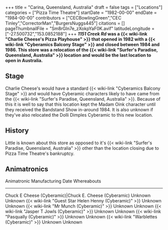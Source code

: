 +++
title = "Carina, Queensland, Australia"
draft = false
tags = ["Locations"]
categories = ["Pizza Time Theatre"]
startDate = "1982-00-00"
endDate = "1984-00-00"
contributors = ["CECBowlingGreen","CEC Tinley","CorrectorMan","BurgersNuggs445"]
citations = []
pageThumbnailFile = "Sm8rGln7e_zXokpYaF0K.avif"
latitudeLongitude = ["-27.500732","153.0852188"]
+++
***1151 Creek Rd* was a {{< wiki-link "Charlie Cheese's Pizza Playhouse" >}} that opened in 1982 with a {{< wiki-link "Cyberamics Balcony Stage" >}} and closed between 1984 and 1986.
This store was a relocation of the {{< wiki-link "Surfer's Paradise, Queensland, Australia" >}} location and would be the last location to open in Australia.**

## Stage

Charlie Cheese's would have a standard {{< wiki-link "Cyberamics Balcony Stage" >}} and would have Cyberamic characters likely to have came from the {{< wiki-link "Surfer's Paradise, Queensland, Australia" >}}. Because of this it is well to say that this location kept the Madam Oink character until they received the Bandstand Show in-around 1984.
It is also unknown if they've also relocated the Dolli Dimples Cyberamic to this new location.

## History

Little is known about this store as opposed to it's {{< wiki-link "Surfer's Paradise, Queensland, Australia" >}} other than the location closing due to Pizza Time Theatre's bankruptcy.

## Animatronics

  Animatronic                                                  Manufacturing Date   Whereabouts
  ------------------------------------------------------------ -------------------- -------------
  Chuck E Cheese (Cyberamic)|Chuck E. Cheese (Cyberamic)      Unknown              Unknown
  {{< wiki-link "Guest Star Helen Henny (Cyberamic)" >}}   Unknown              Unknown
  {{< wiki-link "Mr Munch (Cyberamic)" >}}                 Unknown              Unknown
  {{< wiki-link "Jasper T Jowls (Cyberamic)" >}}           Unknown              Unknown
  {{< wiki-link "Pasqually (Cyberamic)" >}}                Unknown              Unknown
  {{< wiki-link "Warblettes (Cyberamic)" >}}               Unknown              Unknown
